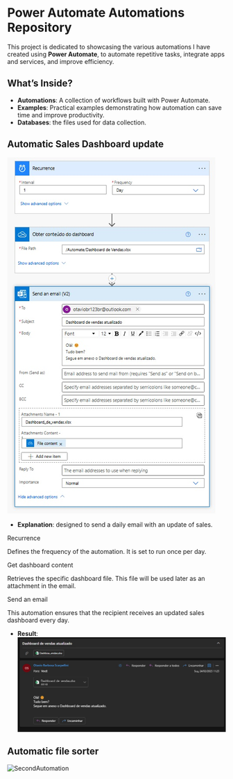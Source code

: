 # Power Automate Automations Repository

This project is dedicated to showcasing the various automations I have created using **Power Automate**, to automate repetitive tasks, integrate apps and services, and improve efficiency.

## What’s Inside?

- **Automations**: A collection of workflows built with Power Automate.
- **Examples**: Practical examples demonstrating how automation can save time and improve productivity.
- **Databases**: the files used for data collection.

## Automatic Sales Dashboard update 

![FirstAutomation](./firstAutomation.jpg)
<br>
 - **Explanation**: designed to send a daily email with an update of sales.<br>

Recurrence

Defines the frequency of the automation.
It is set to run once per day.<br>

Get dashboard content

Retrieves the specific dashboard file.
This file will be used later as an attachment in the email.<br>

Send an email

This automation ensures that the recipient receives an updated sales dashboard every day.

 - **Result**:<br>
![firstResult](./firstAutomationEmail.jpg)

## Automatic file sorter 

![SecondAutomation](./secondAutomation)

